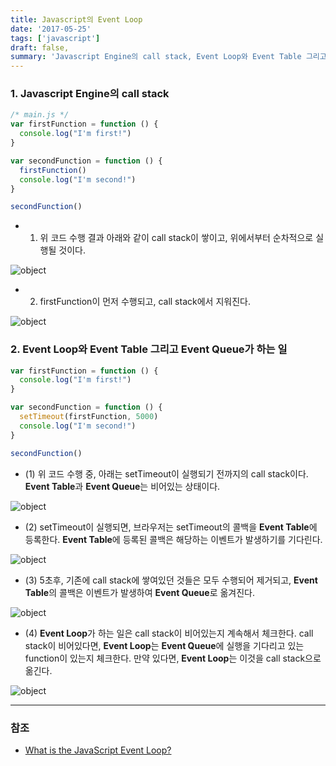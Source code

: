 ```yaml
---
title: Javascript의 Event Loop
date: '2017-05-25'
tags: ['javascript']
draft: false,
summary: 'Javascript Engine의 call stack, Event Loop와 Event Table 그리고 Event Queue가 하는 일'
---
```


### 1. Javascript Engine의 call stack

```js
/* main.js */
var firstFunction = function () {
  console.log("I'm first!")
}

var secondFunction = function () {
  firstFunction()
  console.log("I'm second!")
}

secondFunction()
```

- 1. 위 코드 수행 결과 아래와 같이 call stack이 쌓이고, 위에서부터 순차적으로 실행될 것이다.

![object](/static/images/callstack1.png 'object')

- 2. firstFunction이 먼저 수행되고, call stack에서 지워진다.

![object](/static/images/callstack2.png 'object')

### 2. Event Loop와 Event Table 그리고 Event Queue가 하는 일

```js
var firstFunction = function () {
  console.log("I'm first!")
}

var secondFunction = function () {
  setTimeout(firstFunction, 5000)
  console.log("I'm second!")
}

secondFunction()
```

- (1) 위 코드 수행 중, 아래는 setTimeout이 실행되기 전까지의 call stack이다. **Event Table**과 **Event Queue**는 비어있는 상태이다.

![object](/static/images/callstack3.png 'object')

- (2) setTimeout이 실행되면, 브라우저는 setTimeout의 콜백을 **Event Table**에 등록한다. **Event Table**에 등록된 콜백은 해당하는 이벤트가 발생하기를 기다린다.

![object](/static/images/callstack4.png 'object')

- (3) 5초후, 기존에 call stack에 쌓여있던 것들은 모두 수행되어 제거되고, **Event Table**의 콜백은 이벤트가 발생하여 **Event Queue**로 옮겨진다.

![object](/static/images/callstack5.png 'object')

- (4) **Event Loop**가 하는 일은 call stack이 비어있는지 계속해서 체크한다. call stack이 비어있다면, **Event Loop**는 **Event Queue**에 실행을 기다리고 있는 function이 있는지 체크한다. 만약 있다면, **Event Loop**는 이것을 call stack으로 옮긴다.

![object](/static/images/callstack6.png 'object')

---

### 참조

- [What is the JavaScript Event Loop?](http://altitudelabs.com/blog/what-is-the-javascript-event-loop)
